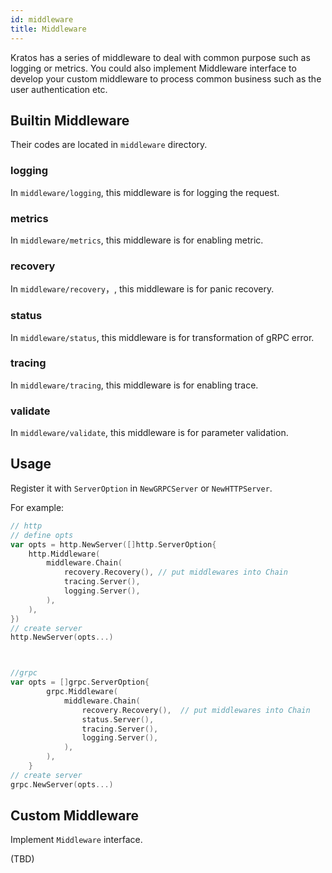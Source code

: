 ```yaml
---
id: middleware
title: Middleware
---
```

Kratos has a series of middleware to deal with common purpose such as logging or metrics. You could also implement Middleware interface to develop your custom middleware to process common business such as the user authentication etc.

## Builtin Middleware
Their codes are located in `middleware` directory.

### logging
In `middleware/logging`, this middleware is for logging the request.

### metrics
In `middleware/metrics`, this middleware is for enabling metric.

### recovery
In `middleware/recovery`，, this middleware is for panic recovery.

### status
In `middleware/status`, this middleware is for transformation of gRPC error.

### tracing
In `middleware/tracing`, this middleware is for enabling trace.

### validate
In `middleware/validate`, this middleware is for parameter validation.

### 

## Usage
Register it with `ServerOption` in `NewGRPCServer` or `NewHTTPServer`.

For example:
```go
// http
// define opts
var opts = http.NewServer([]http.ServerOption{
	http.Middleware(
		middleware.Chain(
			recovery.Recovery(), // put middlewares into Chain
			tracing.Server(),
			logging.Server(),
		),
	),
})
// create server
http.NewServer(opts...)



//grpc
var opts = []grpc.ServerOption{
		grpc.Middleware(
			middleware.Chain(
				recovery.Recovery(),  // put middlewares into Chain
				status.Server(),
				tracing.Server(),
				logging.Server(),
			),
		),
	}
// create server
grpc.NewServer(opts...)

```


## Custom Middleware
Implement `Middleware` interface.

(TBD)


